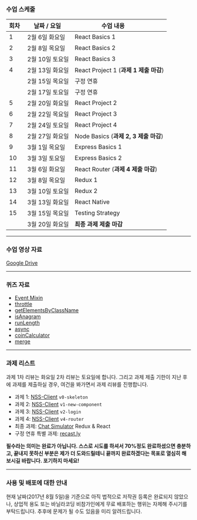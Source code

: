 ### 수업 스케줄

| 회차  | 날짜 / 요일  | 수업 내용         |
|----|-----------------|-----------------------------|
| 1  | 2월 6일 화요일  | React Basics 1         |
| 2  | 2월 8일 목요일  | React Basics 2         |
| 3  | 2월 10일 토요일  | React Basics 3               |
| 4  | 2월 13일 화요일 | React Project 1 (**과제 1 제출 마감**) |
|    | 2월 15일 목요일 | 구정 연휴                   |
|    | 2월 17일 토요일 | 구정 연휴                   |
| 5  | 2월 20일 화요일 | React Project 2 |
| 6  | 2월 22일 목요일 | React Project 3       |
| 7  | 2월 24일 토요일 | React Project 4              |
| 8  | 2월 27일 화요일 | Node Basics    (**과제 2, 3 제출 마감**)  |
| 9  | 3월 1일 목요일 | Express Basics 1          |
| 10 | 3월 3일 토요일  | Express Basics 2                        |
| 11 | 3월 6일 화요일  | React Router       (**과제 4 제출 마감**)   |
| 12 | 3월 8일 목요일  | Redux 1                  |
| 13 | 3월 10일 토요일  | Redux 2                      |
| 14 | 3월 13일 화요일 | React Native |
| 15 | 3월 15일 목요일 | Testing Strategy |
|    | 3월 20일 화요일 | **최종 과제 제출 마감** |

---

### 수업 영상 자료

[Google Drive](https://goo.gl/wqcjFK)

---

### 퀴즈 자료

- [Event Mixin](http://jsbin.com/tukadib/1/edit?js,output)
- [throttle](http://jsbin.com/qutozogura/edit?js,console)
- [getElementsByClassName](http://jsbin.com/xuruziwafa/edit?html,js)
- [isAnagram](http://jsbin.com/huyuhowozu/edit?js,console)
- [runLength](http://jsbin.com/nuburug/edit?js,console)
- [async](http://jsbin.com/tadubud/edit?js,console)
- [coinCalculator](http://jsbin.com/laqiri/edit?js,console)
- [merge](http://jsbin.com/foqurez/edit?js)

---

### 과제 리스트

과제 1차 리뷰는 화요일 2차 리뷰는 토요일에 합니다. 그리고 과제 제출 기한이 지난 후에 과제를 제출하실 경우, 여건을 봐가면서 과제 리뷰를 진행합니다.

- 과제 1: [NSS-Client](https://github.com/vanilla-coding/nss-client/blob/v0-skeleton/README.md) `v0-skeleton`
- 과제 2: [NSS-Client](https://github.com/vanilla-coding/nss-client/blob/v1-new-component/README.md) `v1-new-component`
- 과제 3: [NSS-Client](https://github.com/vanilla-coding/nss-client/blob/v2-login/README.md) `v2-login`
- 과제 4: [NSS-Client](https://github.com/vanilla-coding/nss-client/blob/v4-router/README.md) `v4-router`
- 최종 과제: [Chat Simulator](https://github.com/vanilla-coding/chat-simulator) Redux & React
- 구정 연휴 특별 과제: [recast.ly](https://github.com/vanilla-coding/recast.ly)

**필수라는 의미는 완료가 아닙니다. 스스로 시도를 하셔서 70%정도 완료하셨으면 충분하고, 끝내지 못하신 부분은 제가 더 도와드릴테니 끝까지 완료하겠다는 목표로 열심히 해보시길 바랍니다. 포기하지 마세요!**

---

### 사용 및 배포에 대한 안내

현재 날짜(2017년 8월 5일)을 기준으로 아직 법적으로 저작권 등록은 완료되지 않았으나, 상업적 용도 또는 바닐라코딩 비참가인에게 무료 배포하는 행위는 자제해 주시기를 부탁드립니다. 추후에 문제가 될 수도 있음을 미리 알려드립니다.
